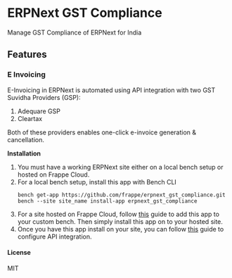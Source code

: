 # ERPNext GST Compliance

Manage GST Compliance of ERPNext for India

## Features
### E Invoicing

E-Invoicing in ERPNext is automated using API integration with two GST Suvidha Providers (GSP):
1. Adequare GSP
2. Cleartax

Both of these providers enables one-click e-invoice generation & cancellation. 

**Installation**
1. You must have a working ERPNext site either on a local bench setup or hosted on Frappe Cloud.
2. For a local bench setup, install this app with Bench CLI
    ```
    bench get-app https://github.com/frappe/erpnext_gst_compliance.git
    bench --site site_name install-app erpnext_gst_compliance
    ```
3. For a site hosted on Frappe Cloud, follow [this](https://frappecloud.com/docs/bench/install-custom-app) guide to add this app to your custom bench. Then simply install this app on to your hosted site.
4. Once you have this app install on your site, you can follow [this](https://docs.erpnext.com/docs/v13/user/manual/en/regional/india/setup-e-invoicing) guide to configure API integration.

#### License

MIT